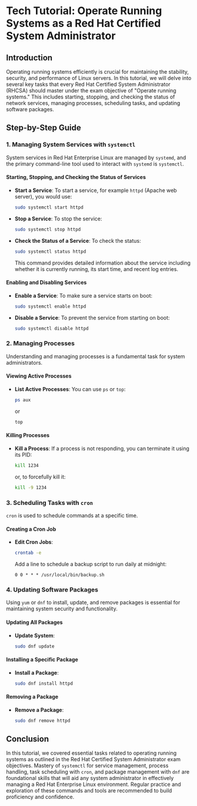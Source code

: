 # Tech Tutorial: Operate Running Systems as a Red Hat Certified System Administrator

## Introduction

Operating running systems efficiently is crucial for maintaining the stability, security, and performance of Linux servers. In this tutorial, we will delve into several key tasks that every Red Hat Certified System Administrator (RHCSA) should master under the exam objective of "Operate running systems." This includes starting, stopping, and checking the status of network services, managing processes, scheduling tasks, and updating software packages.

## Step-by-Step Guide

### 1. Managing System Services with `systemctl`

System services in Red Hat Enterprise Linux are managed by `systemd`, and the primary command-line tool used to interact with `systemd` is `systemctl`.

#### Starting, Stopping, and Checking the Status of Services

- **Start a Service**: To start a service, for example `httpd` (Apache web server), you would use:
    ```bash
    sudo systemctl start httpd
    ```

- **Stop a Service**: To stop the service:
    ```bash
    sudo systemctl stop httpd
    ```

- **Check the Status of a Service**: To check the status:
    ```bash
    sudo systemctl status httpd
    ```
    This command provides detailed information about the service including whether it is currently running, its start time, and recent log entries.

#### Enabling and Disabling Services

- **Enable a Service**: To make sure a service starts on boot:
    ```bash
    sudo systemctl enable httpd
    ```

- **Disable a Service**: To prevent the service from starting on boot:
    ```bash
    sudo systemctl disable httpd
    ```

### 2. Managing Processes

Understanding and managing processes is a fundamental task for system administrators.

#### Viewing Active Processes

- **List Active Processes**: You can use `ps` or `top`:
    ```bash
    ps aux
    ```
    or
    ```bash
    top
    ```

#### Killing Processes

- **Kill a Process**: If a process is not responding, you can terminate it using its PID:
    ```bash
    kill 1234
    ```
    or, to forcefully kill it:
    ```bash
    kill -9 1234
    ```

### 3. Scheduling Tasks with `cron`

`cron` is used to schedule commands at a specific time.

#### Creating a Cron Job

- **Edit Cron Jobs**:
    ```bash
    crontab -e
    ```
    Add a line to schedule a backup script to run daily at midnight:
    ```
    0 0 * * * /usr/local/bin/backup.sh
    ```

### 4. Updating Software Packages

Using `yum` or `dnf` to install, update, and remove packages is essential for maintaining system security and functionality.

#### Updating All Packages

- **Update System**:
    ```bash
    sudo dnf update
    ```

#### Installing a Specific Package

- **Install a Package**:
    ```bash
    sudo dnf install httpd
    ```

#### Removing a Package

- **Remove a Package**:
    ```bash
    sudo dnf remove httpd
    ```

## Conclusion

In this tutorial, we covered essential tasks related to operating running systems as outlined in the Red Hat Certified System Administrator exam objectives. Mastery of `systemctl` for service management, process handling, task scheduling with `cron`, and package management with `dnf` are foundational skills that will aid any system administrator in effectively managing a Red Hat Enterprise Linux environment. Regular practice and exploration of these commands and tools are recommended to build proficiency and confidence.